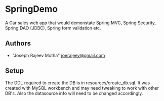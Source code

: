 SpringDemo
==========

A Car sales web app that would demonstate Spring MVC, Spring Security, Spring DAO (JDBC), Spring form validation etc. 

 
Authors
-------
* "Joseph Rajeev Motha" <joerajeev@gmail.com>

 Setup
 ------
The DDL required to create the DB is in resources/create_db.sql. It was created with MySQL workbench and may need tweaking to work with other DB's. 
Also the datasource info will need to be changed accordingly.
